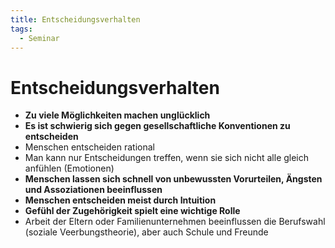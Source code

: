 ```yaml
---
title: Entscheidungsverhalten
tags:
  - Seminar
---
```

# Entscheidungsverhalten

- **Zu viele Möglichkeiten machen unglücklich**
- **Es ist schwierig sich gegen gesellschaftliche Konventionen zu entscheiden**
- Menschen entscheiden rational
- Man kann nur Entscheidungen treffen, wenn sie sich nicht alle gleich anfühlen (Emotionen)
- **Menschen lassen sich schnell von unbewussten Vorurteilen, Ängsten und Assoziationen beeinflussen**
- **Menschen entscheiden meist durch Intuition**
- **Gefühl der Zugehörigkeit spielt eine wichtige Rolle**
- Arbeit der Eltern oder Familienunternehmen beeinflussen die Berufswahl (soziale Veerbungstheorie), aber auch Schule und Freunde